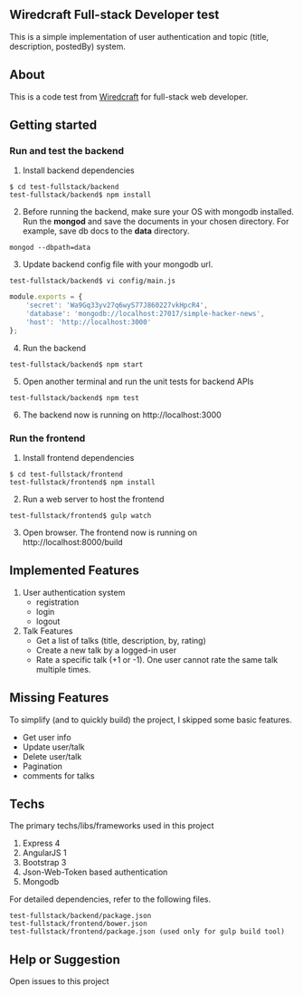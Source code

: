 Wiredcraft Full-stack Developer test
-------------------------

This is a simple implementation of user authentication and topic (title, description, postedBy) system.
## About
This is a code test from [Wiredcraft](https://github.com/Wiredcraft/) for full-stack web developer.

## Getting started
### Run and test the backend
1. Install backend dependencies
```shell
$ cd test-fullstack/backend
test-fullstack/backend$ npm install
```
2. Before running the backend, make sure your OS with mongodb installed. Run the **mongod** and save the documents in your chosen directory. For example, save db docs to the **data** directory.
```shell
mongod --dbpath=data
``` 
3. Update backend config file with your mongodb url.
```shell
test-fullstack/backend$ vi config/main.js
````
```JavaScript
module.exports = {
    'secret': 'Wa9Gq33yv27q6wyS77J860227vkHpcR4',
    'database': 'mongodb://localhost:27017/simple-hacker-news',
    'host': 'http://localhost:3000'
};
```

4. Run the backend
```shell
test-fullstack/backend$ npm start
```

5. Open another terminal and run the unit tests for backend APIs
```shell
test-fullstack/backend$ npm test
```

6. The backend now is running on http://localhost:3000 

### Run the frontend
1. Install frontend dependencies
```shell
$ cd test-fullstack/frontend
test-fullstack/frontend$ npm install
```

2. Run a web server to host the frontend
```
test-fullstack/frontend$ gulp watch
```

3. Open browser. The frontend now is running on http://localhost:8000/build

## Implemented Features
1. User authentication system
   - registration
   - login
   - logout
2. Talk Features
   - Get a list of talks (title, description, by, rating)
   - Create a new talk by a logged-in user
   - Rate a specific talk (+1 or -1). One user cannot rate the same talk multiple times.

## Missing Features
To simplify (and to quickly build) the project, I skipped some basic features.
- Get user info
- Update user/talk
- Delete user/talk
- Pagination
- comments for talks

## Techs
The primary techs/libs/frameworks used in this project
1. Express 4
2. AngularJS 1
3. Bootstrap 3
4. Json-Web-Token based authentication
5. Mongodb

For detailed dependencies, refer to the following files.
```shell
test-fullstack/backend/package.json
test-fullstack/frontend/bower.json
test-fullstack/frontend/package.json (used only for gulp build tool)
```

## Help or Suggestion
Open issues to this project
